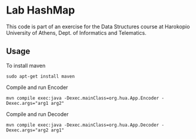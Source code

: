 # Lab HashMap

This code is part of an exercise for the Data Structures course at Harokopio
University of Athens, Dept. of Informatics and Telematics.

## Usage

To install maven

```
sudo apt-get install maven
```

Compile and run Encoder 

```
mvn compile exec:java -Dexec.mainClass=org.hua.App.Encoder -Dexec.args="arg1 arg2" 
```

Compile and run Decoder

```
mvn compile exec:java -Dexec.mainClass=org.hua.App.Decoder -Dexec.args="arg2 arg1" 
```